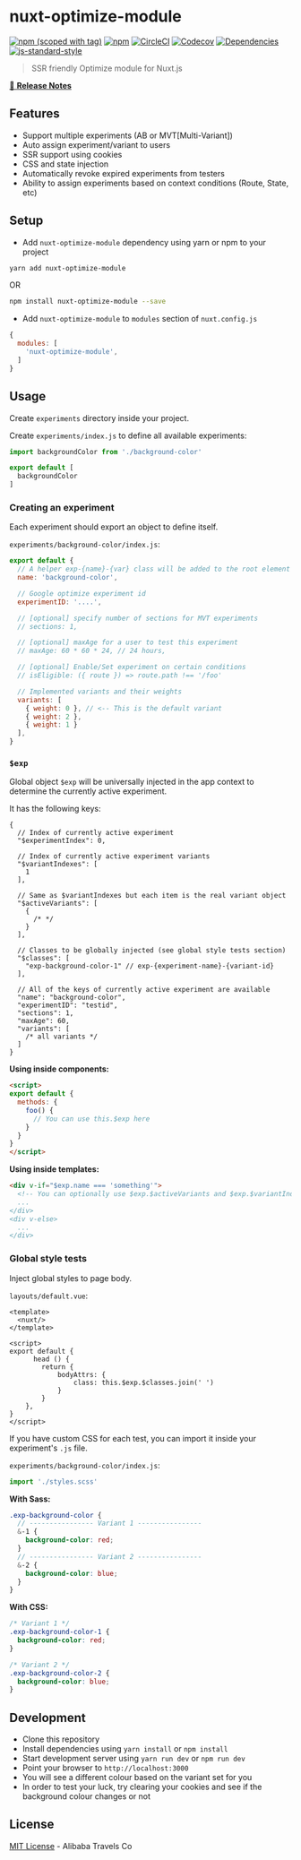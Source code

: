 # nuxt-optimize-module

[![npm (scoped with tag)](https://img.shields.io/npm/v/nuxt-optimize-module/latest.svg?style=flat-square)](https://npmjs.com/package/nuxt-optimize-module)
[![npm](https://img.shields.io/npm/dt/nuxt-optimize-module.svg?style=flat-square)](https://npmjs.com/package/nuxt-optimize-module)
[![CircleCI](https://img.shields.io/circleci/project/github/alibaba-aero/nuxt-optimize-module.svg?style=flat-square)](https://circleci.com/gh/alibaba-aero/nuxt-optimize-module)
[![Codecov](https://img.shields.io/codecov/c/github/alibaba-aero/nuxt-optimize-module.svg?style=flat-square)](https://codecov.io/gh/alibaba-aero/nuxt-optimize-module)
[![Dependencies](https://david-dm.org/alibaba-aero/nuxt-optimize-module/status.svg?style=flat-square)](https://david-dm.org/alibaba-aero/nuxt-optimize-module)
[![js-standard-style](https://img.shields.io/badge/code_style-standard-brightgreen.svg?style=flat-square)](http://standardjs.com)

> SSR friendly Optimize module for Nuxt.js

[📖 **Release Notes**](./CHANGELOG.md)

## Features

- Support multiple experiments (AB or MVT[Multi-Variant])
- Auto assign experiment/variant to users
- SSR support using cookies
- CSS and state injection
- Automatically revoke expired experiments from testers
- Ability to assign experiments based on context conditions (Route, State, etc)

## Setup

- Add `nuxt-optimize-module` dependency using yarn or npm to your project
```sh
yarn add nuxt-optimize-module
```
OR
```sh
npm install nuxt-optimize-module --save
```

- Add `nuxt-optimize-module` to `modules` section of `nuxt.config.js`

```js
{
  modules: [
    'nuxt-optimize-module',
  ]
}
```

## Usage

Create `experiments` directory inside your project.

Create `experiments/index.js` to define all available experiments:

```js
import backgroundColor from './background-color'

export default [
  backgroundColor
]
```

### Creating an experiment

Each experiment should export an object to define itself.

`experiments/background-color/index.js`:

```js
export default {
  // A helper exp-{name}-{var} class will be added to the root element
  name: 'background-color',

  // Google optimize experiment id
  experimentID: '....',

  // [optional] specify number of sections for MVT experiments
  // sections: 1,

  // [optional] maxAge for a user to test this experiment
  // maxAge: 60 * 60 * 24, // 24 hours,

  // [optional] Enable/Set experiment on certain conditions
  // isEligible: ({ route }) => route.path !== '/foo'

  // Implemented variants and their weights
  variants: [
    { weight: 0 }, // <-- This is the default variant
    { weight: 2 },
    { weight: 1 }
  ],
}
```

### `$exp`

Global object `$exp` will be universally injected in the app context to determine the currently active experiment.

It has the following keys:

```json6
{
  // Index of currently active experiment
  "$experimentIndex": 0,

  // Index of currently active experiment variants
  "$variantIndexes": [
    1
  ],

  // Same as $variantIndexes but each item is the real variant object
  "$activeVariants": [
    {
      /* */
    }
  ],

  // Classes to be globally injected (see global style tests section)
  "$classes": [
    "exp-background-color-1" // exp-{experiment-name}-{variant-id}
  ],

  // All of the keys of currently active experiment are available
  "name": "background-color",
  "experimentID": "testid",
  "sections": 1,
  "maxAge": 60,
  "variants": [
    /* all variants */
  ]
}
```

**Using inside components:**

```html
<script>
export default {
  methods: {
    foo() {
      // You can use this.$exp here
    }
  }
}
</script>
```

**Using inside templates:**

```html
<div v-if="$exp.name === 'something'">
  <!-- You can optionally use $exp.$activeVariants and $exp.$variantIndexes here -- >
  ...
</div>
<div v-else>
  ...
</div>
```

### Global style tests

Inject global styles to page body.

`layouts/default.vue`:

```vue
<template>
  <nuxt/>
</template>

<script>
export default {
      head () {
        return {
            bodyAttrs: {
                class: this.$exp.$classes.join(' ')
            }
        }
    },
}
</script>
```

If you have custom CSS for each test, you can import it inside your experiment's `.js` file.

`experiments/background-color/index.js`:

```js
import './styles.scss'
```

**With Sass:**

```scss
.exp-background-color {
  // ---------------- Variant 1 ----------------
  &-1 {
    background-color: red;
  }
  // ---------------- Variant 2 ----------------
  &-2 {
    background-color: blue;
  }
}
```

**With CSS:**

```css
/* Variant 1 */
.exp-background-color-1 {
  background-color: red;
}

/* Variant 2 */
.exp-background-color-2 {
  background-color: blue;
}
```

## Development

- Clone this repository
- Install dependencies using `yarn install` or `npm install`
- Start development server using `yarn run dev` or `npm run dev`
- Point your browser to `http://localhost:3000`
- You will see a different colour based on the variant set for you
- In order to test your luck, try clearing your cookies and see if the background colour changes or not

## License

[MIT License](./LICENSE) - Alibaba Travels Co

